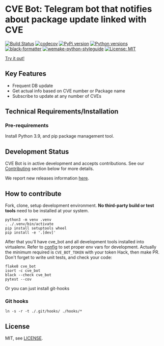 # CVE Bot: Telegram bot that notifies about package update linked with CVE

[![Build Status](https://travis-ci.com/weastur/cve_bot.svg?branch=main)](https://travis-ci.com/weastur/cve_bot)
[![codecov](https://codecov.io/gh/weastur/cve_bot/branch/main/graph/badge.svg)](https://codecov.io/gh/weastur/cve_bot)
[![PyPi version](https://img.shields.io/pypi/v/cve_bot.svg)](https://pypi.org/project/cve_bot/)
[![Python versions](https://img.shields.io/pypi/pyversions/cve_bot)](https://pypi.org/project/cve_bot/)
[![black-formatter](https://img.shields.io/badge/code%20style-black-000000.svg)](https://github.com/psf/black)
[![wemake-python-styleguide](https://img.shields.io/badge/style-wemake-000000.svg)](https://github.com/wemake-services/wemake-python-styleguide)
[![License: MIT](https://img.shields.io/badge/License-MIT-yellow.svg)](https://opensource.org/licenses/MIT)

[Try it out!](https://t.me/packages_cve_bot)

## Key Features

* Frequent DB update 
* Get actual info based on CVE number or Package name
* Subscribe to update at any number of CVEs

## Technical Requirements/Installation

### Pre-requirements
Install Python 3.9, and pip package management tool.

## Development Status

CVE Bot is in active development and accepts contributions. See our [Contributing](#how-to-contribute) section below for more details.

We report new releases information [here](https://github.com/weastur/cve_bot/releases).

## How to contribute

Fork, clone, setup development environment. **No third-party build or test tools** need to be installed at your system.

```shell
python3 -m venv .venv
. ./.venv/bin/activate
pip install setuptools wheel
pip install -e '.[dev]'
```

After that you'll have cve_bot and all development tools installed into virtualenv. Refer to [config](./cve_bot/config.py) 
to set proper env vars for development. Actually the minimum required is `CVE_BOT_TOKEN` with your token
Hack, then make PR. Don't forget to write unit tests, and check your code:

```shell
flake8 cve_bot
isort -c cve_bot
black --check cve_bot
pytest --cov
```

Or you can just install git-hooks

### Git hooks

```shell
ln -s -r -t ./.git/hooks/ ./hooks/*
```

## License

MIT, see [LICENSE](./LICENSE).